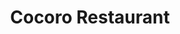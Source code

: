 ---
layout: place
title: Cocoro Restaurant
permalink: /illinois/chicago/cocoro-restaurant.html
stateAbbr: IL
stateName: Illinois
cityName: Chicago
seo:
  type: restaurant
  links: http://cocorosushi.squarespace.com/
place_id: ChIJL4_fuLQsDogRHULcy-O5gPg
photos:
  - name: >-
      places/ChIJL4_fuLQsDogRHULcy-O5gPg/photos/AeeoHcJwk3MtxFIn8lCkVPJwD9AO96gDa2OXzQL0AyVtsspC-FJW8i_FfrUW8b0piLb94nyo_DgEYDYvWVgooVPb5zrqLKziBlbsZiSDY04BCCG_vLdjs9icMyVKJjW4ggePrODF7zpm3Ms7dYuDw3mpnn8hxJ0t-nwSdtxNro-MdL_VD2K3W4Fv_ZEdcSi7IOrht7oIlZcTx7rdyxv8v1p0pItakIxq0hODXmkd41WcFMBZEf0KHrp8trd-6XdsA3mLGEyjj82I5u9kpOiqPQ7nupSzAe9XtX3OkyaaGARS_IdDcbT9Ly_2snEvN1lT_sun0JZkZLE5rQeS_inCPHT2i3hW1UCW0fB9Z8icnWD_t3cFgILhFhIO67Pmyi7GmIM9TZf34VKu7gr8VLmW9y80z5bA5VIN-KJscc823SRcy_OEjw
    widthPx: 4032
    heightPx: 2268
    authorAttributions:
      - displayName: Terry
        uri: https://maps.google.com/maps/contrib/101766135915960511618
        photoUri: >-
          https://lh3.googleusercontent.com/a-/ALV-UjXIRNBli_Uj4V9bao5BDKfb8JWUCR-YqqX4QLWnqLzBXkM35d5WQg=s100-p-k-no-mo
    flagContentUri: >-
      https://www.google.com/local/imagery/report/?cb_client=maps_api_places.places_api&image_key=!1e10!2sCIHM0ogKEICAgIDqsYWrHg&hl=en-US
    googleMapsUri: >-
      https://www.google.com/maps/place//data=!3m4!1e2!3m2!1sCIHM0ogKEICAgIDqsYWrHg!2e10!4m2!3m1!1s0x880e2cb4b8df8f2f:0xf880b9e3cbdc421d
  - name: >-
      places/ChIJL4_fuLQsDogRHULcy-O5gPg/photos/AeeoHcJMf9FksaGUsl2Yjj8MSD1bNq3Kh72Z_bi9p4777Zc9zgqlKhyAFXXE2NWPCAlrLb8O6dbPuTHmKsXeRkVF63VZHjj9h71wyOCP3GwczGF35OCgLrZ9qrPb5NJOzzBALGG73H-zGw1GwLzz2KpC6oVh1aZOrmgdOaQ3e0aTMxLd15kvOwryI7BhG1cEkThYeft4uUhzqa60ATcIYhWxmGNUZ9aS9jiJdN5NzkCyd8xIkroQt1uRbTiObFj-yJRHXaaAK5QLL3S-P898IrkRjdAfYUQYj1pfSMtSZehsPAhj6Q
    widthPx: 4032
    heightPx: 3024
    authorAttributions:
      - displayName: Cocoro
        uri: https://maps.google.com/maps/contrib/110015617585313145598
        photoUri: >-
          https://lh3.googleusercontent.com/a/ACg8ocIy6d2_SplKkHm61nQOY3iWTaZhFmJipWAHN3x911B0WxzSDQ=s100-p-k-no-mo
    flagContentUri: >-
      https://www.google.com/local/imagery/report/?cb_client=maps_api_places.places_api&image_key=!1e10!2sAF1QipO7BixNk94ri-Tt9jBQwsubHS8rmEBofuDeYnsq&hl=en-US
    googleMapsUri: >-
      https://www.google.com/maps/place//data=!3m4!1e2!3m2!1sAF1QipO7BixNk94ri-Tt9jBQwsubHS8rmEBofuDeYnsq!2e10!4m2!3m1!1s0x880e2cb4b8df8f2f:0xf880b9e3cbdc421d
  - name: >-
      places/ChIJL4_fuLQsDogRHULcy-O5gPg/photos/AeeoHcLnBmrZEzM44TuW-5wPVMqbYjJxyIRBOJVdh3_vHS1t1OyUxgVyhLV4X17Izqi0TKZ8gIOAV7LVGBcxSgjLiHTLx4N-GxgVYqBH3NFcxlRZrhpctvYHs9a6StsiVmPXz0Q6B-XDUJF7YA-MyTkjksv0CyYV-F7hqIv8Iiz6gEqTRab_UDkVuB9pqadEup9t2-LUS7r1xgPmUE4nrYhv8Cs_lyA8I6Baj0o2JUJ8rO1FWmAdW7DpTiLYyfROUL6_whAZdUe0r0xZds2fPZxfiwwUGKg0Pe3e12boJdi8WM9p1FPIxRHTLfe1TNqLHWr2Vx96ur1AtaNqw8WZQaMXVJ_RNWRjCpeG1Pezt-Uj0T5fsQEpxIrTJFxFKHfhrVuJZekkOqa9kVY22SfePbohRaOyR48jrQgkt9R_xvopAn8
    widthPx: 3024
    heightPx: 4032
    authorAttributions:
      - displayName: Nancy S
        uri: https://maps.google.com/maps/contrib/118293335264909584032
        photoUri: >-
          https://lh3.googleusercontent.com/a-/ALV-UjVCdzo2Z3CRaAdgEJdB_zkSu8D6C7y8UH6zyx81lBLSInd7xsC7=s100-p-k-no-mo
    flagContentUri: >-
      https://www.google.com/local/imagery/report/?cb_client=maps_api_places.places_api&image_key=!1e10!2sCIHM0ogKEICAgMDQ_7nAUw&hl=en-US
    googleMapsUri: >-
      https://www.google.com/maps/place//data=!3m4!1e2!3m2!1sCIHM0ogKEICAgMDQ_7nAUw!2e10!4m2!3m1!1s0x880e2cb4b8df8f2f:0xf880b9e3cbdc421d
  - name: >-
      places/ChIJL4_fuLQsDogRHULcy-O5gPg/photos/AeeoHcKHAHpS7hsgBqAn4kc7M0RYKet0MP10dlVe6c-Rts7G5Cgte_PyFcqnZ3ur5SrfKBVY_-aNsjwAR_fNmkbJneZL97AM5wmG5DHbEE5sW7LO44mx7EWlllmiUM26_CCId5mwP76jIoywcpKCuTukmoHjP5btpcrCwxqp1rXC6U66nwLF-wFY3EnFmCJF1P7iQEWMFdnyywv6aaBlMzq8lkxYzAmzpX1iczxf9yW4HwQ2joDzGm-gkKE-iRen4Kw-756OrBtr8jcNjQW3hguWDqM9JanqXutk9_aGiKmBZn5QwUqLAKtRwA2SWGbtcfFYVz1ingKoaVHO0z8HRRZgX6WpKn1zysVg5OQoJSgPYGnPaL4uThPXadOcZEaM29eHLNmxvPAaBPX4aUErA4nHKka0-nqfNHSK7ey9l5jh2mzELE_M
    widthPx: 3072
    heightPx: 4080
    authorAttributions:
      - displayName: Mike Nontharit Maniam
        uri: https://maps.google.com/maps/contrib/109215616066530593854
        photoUri: >-
          https://lh3.googleusercontent.com/a-/ALV-UjXJrCQCp7ljTOiufbXZ7fmv7xmkUvCm7Mh_OdFsznODl6JS5lMm=s100-p-k-no-mo
    flagContentUri: >-
      https://www.google.com/local/imagery/report/?cb_client=maps_api_places.places_api&image_key=!1e10!2sCIHM0ogKEICAgIC5g4G1nQE&hl=en-US
    googleMapsUri: >-
      https://www.google.com/maps/place//data=!3m4!1e2!3m2!1sCIHM0ogKEICAgIC5g4G1nQE!2e10!4m2!3m1!1s0x880e2cb4b8df8f2f:0xf880b9e3cbdc421d
  - name: >-
      places/ChIJL4_fuLQsDogRHULcy-O5gPg/photos/AeeoHcISdjW_neOEFA69h80muPrp_tnDrRVRGrBBKU4N1fSAq1obbHIG-FJCnUFMPU4bdysTkoQ3FxbtcPj55aaIb99b2Afvkd8QjnWohDxl4wSPYyttBr9v0aUA-ldJ2Ep6EwRrZ24KfyU7sTbZBXU8vSj3EqRF6-D_I6DpV8vuKjdwVTJ9576gDlM16mje5DHzN4e-tlZbdxH0697JgZfycTuCYNJtOSEhzAtPORvocZIJZXh8BkcWS4ZlDolddPKr4jsQWOsBHR4BBwtR_iAbqsHoXt8Yy5qVjaxJvC0QwKp0VAVmy4E4_JJZTlbRsaqsKlJvGPr-LpI8jg5VDPNjDB70J45iMwN3qZSryi_RsE7eIvvbqNg3OBD-2yYKcpJE6RG81gFIeQkycnpksM4xz6nUAfNYfW_4p-q6C6VA97Apbpo
    widthPx: 3440
    heightPx: 2222
    authorAttributions:
      - displayName: Rolo
        uri: https://maps.google.com/maps/contrib/104309418917933868148
        photoUri: >-
          https://lh3.googleusercontent.com/a-/ALV-UjUnoict0dWknAm-hCOHVgb-px5UJzmAXSL2D95K0lq6wbD-T6k=s100-p-k-no-mo
    flagContentUri: >-
      https://www.google.com/local/imagery/report/?cb_client=maps_api_places.places_api&image_key=!1e10!2sCIHM0ogKEICAgIDp6c7y9QE&hl=en-US
    googleMapsUri: >-
      https://www.google.com/maps/place//data=!3m4!1e2!3m2!1sCIHM0ogKEICAgIDp6c7y9QE!2e10!4m2!3m1!1s0x880e2cb4b8df8f2f:0xf880b9e3cbdc421d
  - name: >-
      places/ChIJL4_fuLQsDogRHULcy-O5gPg/photos/AeeoHcJPip9FQdibNL4WaPXM6FYb2D1XkD2Qz8UyOw606AdMHwCWQYrVzXsXzo2sGGS_iKFM8NOx8PzAd_jQxsfAMLPsgESOMU_LuXEHuJYLIS9rxbfMOlom6hYqOP5cnkv1o-4biIsi98DcfGVDsG1w0d0CDrAAX7oQZ4vO_ORceYX3l7WmS164NFNJ_OG3CxqTujgT9TApa2nA04xyNpIlkGKMAXQp3x9xBDuNJbQh0uzQwx9PAnpYef3IHIC-BUJDvPTL8zHJDtiHZp-U3y5bbw6rBjVqCVDn2bOmGIMVglHsjuLdrbejF9H7-Lflay5k3w1VWywOnPP3TasMmXegVbfpPVbzF2Sse6jEaAxd07T935nfY6zFBV0NQLE3uGH7haeWXqzwFpY-RApUlY4XLcipiaGDqYgnqaA50lhy4QSZHGQ
    widthPx: 4032
    heightPx: 3024
    authorAttributions:
      - displayName: Kelly Dean-Bailey
        uri: https://maps.google.com/maps/contrib/107362124633044048871
        photoUri: >-
          https://lh3.googleusercontent.com/a-/ALV-UjU4O7iXpzDQ2wSRKjoCtvCftGcBShVcbbMTgKp4tbzv4rWTESLr=s100-p-k-no-mo
    flagContentUri: >-
      https://www.google.com/local/imagery/report/?cb_client=maps_api_places.places_api&image_key=!1e10!2sCIHM0ogKEICAgIDvhJnJ4wE&hl=en-US
    googleMapsUri: >-
      https://www.google.com/maps/place//data=!3m4!1e2!3m2!1sCIHM0ogKEICAgIDvhJnJ4wE!2e10!4m2!3m1!1s0x880e2cb4b8df8f2f:0xf880b9e3cbdc421d
  - name: >-
      places/ChIJL4_fuLQsDogRHULcy-O5gPg/photos/AeeoHcK8evbISCOCCiHRP0IQNQyzrVapr-TOO8lVxK9zo8XRweskLUxCMYR-wCeYKMErFahLt3sF7W4yYl94nYz6Ew6Efu8asebookzSlnQ7txX12OblBMkE4-drChvl5EQvWeBxEEbFyp3HykkPk2t2lY4dhxl-YVqEFzmt4WRi8iG_-8eJDAvk6LRnxVZyyh7LB0aG8fdCqBKvxXU2ciKVo8JGRwKo-z8AFWy0ht12GGXyF0XQxFQPQXNRkYHBcmmunbL7K52gBhQVSCyCNwRZOpeqDs1buNGNM5mQYU_s5wwxGzmkQiV7VxrXdvVPNElXo3oshmwEMzl2mG-K-uQVU5m70KjRcswOlvxnKSt6TLw-d4uU4mSvkPBr75tJvENcrY3YEVTmh5JPj3WEAbglZ4f7YYbVgCvxc2De_LbneIKxYtk
    widthPx: 4800
    heightPx: 2700
    authorAttributions:
      - displayName: Nancy Le
        uri: https://maps.google.com/maps/contrib/105646151581479996552
        photoUri: >-
          https://lh3.googleusercontent.com/a-/ALV-UjULLZ_BqnVsupofidxsZOh5y07d9tfmtde4NtHzAaQZQXfI_UzM=s100-p-k-no-mo
    flagContentUri: >-
      https://www.google.com/local/imagery/report/?cb_client=maps_api_places.places_api&image_key=!1e10!2sCIHM0ogKEICAgIDEuo6o1wE&hl=en-US
    googleMapsUri: >-
      https://www.google.com/maps/place//data=!3m4!1e2!3m2!1sCIHM0ogKEICAgIDEuo6o1wE!2e10!4m2!3m1!1s0x880e2cb4b8df8f2f:0xf880b9e3cbdc421d
  - name: >-
      places/ChIJL4_fuLQsDogRHULcy-O5gPg/photos/AeeoHcKRcmlTUU0w_dqkRf8I2e4qXg8tK_R8bP0xdltJmjbJEZQcoDisjS7cZk1rdUM0rBln2uB9fSgJseY04MJtwznTPw4c3a8Nc7d9zGFuiKZEL1FAMg5AJBSK-bl8ycWEgDXiFJxrTnbO6p2Wa-LvDrUAaK0O1GGLoURPEKB1HbTkzPnsyG0VwgJPbDv3_PGoIzQJK-aQjHaX0sU_Gil_g_59wAUu9xceFGTVcgrGsyeJ-Vvx9YLfvLR7GeiKCdStolhj_oJK1rDH31n4WGhLIPYtvyNX8g5lrEO2BPzShePGTBJM7IhLNZ6G0gmba3gt32YPMMnU7iHi5-dA_qwWeepiWTPRsuiyPFbWZwrQpYLStS01TCm7dlkjNzwKquPbfwYGLCbFHXx6VzszJXXndeHJIxkRUIwlB3I9nQcus0_wvQ
    widthPx: 3024
    heightPx: 4032
    authorAttributions:
      - displayName: Minyoung Kim
        uri: https://maps.google.com/maps/contrib/101642520893568986766
        photoUri: >-
          https://lh3.googleusercontent.com/a/ACg8ocJHIVNzvqfayOVGDzTgEzpW8xl0gKLIbyAoaFifj6zYB_3h9rQ=s100-p-k-no-mo
    flagContentUri: >-
      https://www.google.com/local/imagery/report/?cb_client=maps_api_places.places_api&image_key=!1e10!2sCIHM0ogKEICAgIC929D1Gw&hl=en-US
    googleMapsUri: >-
      https://www.google.com/maps/place//data=!3m4!1e2!3m2!1sCIHM0ogKEICAgIC929D1Gw!2e10!4m2!3m1!1s0x880e2cb4b8df8f2f:0xf880b9e3cbdc421d
  - name: >-
      places/ChIJL4_fuLQsDogRHULcy-O5gPg/photos/AeeoHcJIPoHeJmAlcm8pJaew5Huq67zU70H4gsjuDtuq1VhIWJDs3Q9ZlNan_mdltVVO5H-HW0pQoagd8EdJFBR0ujSiqerATv7KhCQlspWmV0WiVnxD28kt6Kkn49258ZbTFIWq7oGpiu2KuaPKRpwK3mIeC_lZmsrlwaYHigegOCDFfcOVCbDgWJBTE7ZG9lqZ9v7tpBVBwO1DrWoaMnPlGnrbQF5Y8263AvAqsjUGTKmubjdcoxSOF5zgyR1VCargTUppmtjTA_V-WvltOkeo0iQYnNc_imEL03UFZW66qt1GfF1wVFPbdYpNkQQvr2GbB5Y_8XDVMVcH7lwnBh3Vy6n4JwXreUjMfKhiIJ4-zk3U43yVVZNZ3Xo0FQ8Egk9cO3_SKMWr3lWF2MGvaJhL7ysbcjmElgEyVGpruLjxs3Fv62j3
    widthPx: 4496
    heightPx: 2816
    authorAttributions:
      - displayName: MJ Kim
        uri: https://maps.google.com/maps/contrib/108840915735686260771
        photoUri: >-
          https://lh3.googleusercontent.com/a/ACg8ocJdmwghcf5jT6E0aDk2fJHBSzIgSdk8KcM6cyY-Lw3PpDziBQQ=s100-p-k-no-mo
    flagContentUri: >-
      https://www.google.com/local/imagery/report/?cb_client=maps_api_places.places_api&image_key=!1e10!2sCIHM0ogKEICAgICBwILgqgE&hl=en-US
    googleMapsUri: >-
      https://www.google.com/maps/place//data=!3m4!1e2!3m2!1sCIHM0ogKEICAgICBwILgqgE!2e10!4m2!3m1!1s0x880e2cb4b8df8f2f:0xf880b9e3cbdc421d
  - name: >-
      places/ChIJL4_fuLQsDogRHULcy-O5gPg/photos/AeeoHcK7cuySNq1A0tHWv8RGEFKKivD9NHw5cQC9-_nX0ktkSfV43Ak-6Bbb54vABfbpId-Y4fELHTy-gFWzAxcGT96BIKRwHIQQxDKoqgHmE3cSzwHRbiZ1wXxm7-LgV6HSKO8g_Rk_pn2-In-r6u8P1FF3IbLlkUWvGnQT4ngZ0tc8IN6kwNQQoDdhwLIjx9mDnxIyKL7q3NrUdEtbtfjeriviSmFJo-7YvK4qfI-nw4hCb-KXtSoe4IHm1IDu96zNPMKQP6n-cDh5sSrvf_gUU1hTJUjJA6Y1REjVqGLNb-gsKnue7o9skK88v2LT6ChuxCL64ZaEKcIZmHzmASLvIjw3nwAckf-W_LEb84k6FYJf1KH65pLQIq_yn_Zo_wDGvgC1FKlO6Vl8iN9SM7_ajnHyd2QuLEI_6SrfTAuZydqvuA
    widthPx: 3024
    heightPx: 4032
    authorAttributions:
      - displayName: K J
        uri: https://maps.google.com/maps/contrib/117402132668377308632
        photoUri: >-
          https://lh3.googleusercontent.com/a-/ALV-UjWdLsjKXgmAl6ft-Q7sPIIcbwZbBqzLcaRrvgLvcwsWgrpwpt4e=s100-p-k-no-mo
    flagContentUri: >-
      https://www.google.com/local/imagery/report/?cb_client=maps_api_places.places_api&image_key=!1e10!2sCIHM0ogKEICAgMDg-8TcEg&hl=en-US
    googleMapsUri: >-
      https://www.google.com/maps/place//data=!3m4!1e2!3m2!1sCIHM0ogKEICAgMDg-8TcEg!2e10!4m2!3m1!1s0x880e2cb4b8df8f2f:0xf880b9e3cbdc421d
address: 668 N Wells St, Chicago, IL 60654, USA
street: 668 N Wells St
city: Chicago
state: IL
zip: '60654'
country: USA
neighborhood: River North
latitude: '41.894375'
longitude: '-87.634314'
accessibility_options:
  wheelchairAccessibleEntrance: true
  wheelchairAccessibleRestroom: true
  wheelchairAccessibleSeating: true
business_status: OPERATIONAL
name: Cocoro Restaurant
google_maps_links:
  directionsUri: >-
    https://www.google.com/maps/dir//''/data=!4m7!4m6!1m1!4e2!1m2!1m1!1s0x880e2cb4b8df8f2f:0xf880b9e3cbdc421d!3e0
  placeUri: https://maps.google.com/?cid=17906516506454016541
  writeAReviewUri: >-
    https://www.google.com/maps/place//data=!4m3!3m2!1s0x880e2cb4b8df8f2f:0xf880b9e3cbdc421d!12e1
  reviewsUri: >-
    https://www.google.com/maps/place//data=!4m4!3m3!1s0x880e2cb4b8df8f2f:0xf880b9e3cbdc421d!9m1!1b1
  photosUri: >-
    https://www.google.com/maps/place//data=!4m3!3m2!1s0x880e2cb4b8df8f2f:0xf880b9e3cbdc421d!10e5
primary_type: Japanese Restaurant
opening_hours:
  regular: null
  current: null
secondary_opening_hours:
  regular:
    weekdayDescriptions: null
    type: null
  current:
    weekdayDescriptions: null
    type: null
phone: (312) 943-2220
price_level: PRICE_LEVEL_MODERATE
price_range: null
rating: '4.5'
rating_count: 0
website: http://cocorosushi.squarespace.com/
description: >-
  Discover Cocoro in Chicago, IL$$$Cocoro Restaurant in Chicago, IL, stands out
  as a go-to spot for fresh Japanese cuisine among the city's vibrant sushi
  options. This casual eatery features a diverse menu with highlights like
  sushi, ramen, and other traditional dishes, all served in a welcoming
  atmosphere that includes table and counter service. Accessibility is a key
  feature, with options like wheelchair-friendly entrances and seating making it
  easy for everyone to enjoy a meal. The moderate pricing and variety of
  offerings cater to those seeking authentic Japanese flavors without the
  formality of upscale dining. Whether you're exploring sushi places near me or
  looking for japanese places near me, this spot delivers a satisfying
  experience with its blend of classic and creative eats.
generative_summary: >-
  Discover Cocoro in Chicago, IL$$$Cocoro Restaurant in Chicago, IL, stands out
  as a go-to spot for fresh Japanese cuisine among the city's vibrant sushi
  options. This casual eatery features a diverse menu with highlights like
  sushi, ramen, and other traditional dishes, all served in a welcoming
  atmosphere that includes table and counter service. Accessibility is a key
  feature, with options like wheelchair-friendly entrances and seating making it
  easy for everyone to enjoy a meal. The moderate pricing and variety of
  offerings cater to those seeking authentic Japanese flavors without the
  formality of upscale dining. Whether you're exploring sushi places near me or
  looking for japanese places near me, this spot delivers a satisfying
  experience with its blend of classic and creative eats.
generative_disclosure: Summarized by AI using the Grok-3-Mini model.
reviews:
  - name: >-
      places/ChIJL4_fuLQsDogRHULcy-O5gPg/reviews/ChZDSUhNMG9nS0VJQ0FnSUR2aEpuSkl3EAE
    relativePublishTimeDescription: 3 months ago
    rating: 5
    text:
      text: >-
        Pleasantly surprised by this small yet authentic Japanese restaurant.
        Loved the menu, as it had many Japanese dishes beyond the typical
        Americanized sushi offerings. Didn’t get pictures of the sushi we
        ordered, but see pics of the Tonkatsu Curry and Saba. Both were
        excellent.
      languageCode: en
    originalText:
      text: >-
        Pleasantly surprised by this small yet authentic Japanese restaurant.
        Loved the menu, as it had many Japanese dishes beyond the typical
        Americanized sushi offerings. Didn’t get pictures of the sushi we
        ordered, but see pics of the Tonkatsu Curry and Saba. Both were
        excellent.
      languageCode: en
    authorAttribution:
      displayName: Kelly Dean-Bailey
      uri: https://www.google.com/maps/contrib/107362124633044048871/reviews
      photoUri: >-
        https://lh3.googleusercontent.com/a-/ALV-UjU4O7iXpzDQ2wSRKjoCtvCftGcBShVcbbMTgKp4tbzv4rWTESLr=s128-c0x00000000-cc-rp-mo
    publishTime: '2024-12-17T15:38:23.804563Z'
    flagContentUri: >-
      https://www.google.com/local/review/rap/report?postId=ChZDSUhNMG9nS0VJQ0FnSUR2aEpuSkl3EAE&d=17924085&t=1
    googleMapsUri: >-
      https://www.google.com/maps/reviews/data=!4m6!14m5!1m4!2m3!1sChZDSUhNMG9nS0VJQ0FnSUR2aEpuSkl3EAE!2m1!1s0x880e2cb4b8df8f2f:0xf880b9e3cbdc421d
  - name: >-
      places/ChIJL4_fuLQsDogRHULcy-O5gPg/reviews/ChdDSUhNMG9nS0VJQ0FnTURnLThUY29nRRAB
    relativePublishTimeDescription: a month ago
    rating: 3
    text:
      text: >-
        Tonkatsu was very nice and crispy. The eel in the eel rice bowl was a
        bit cold and the bboo they used for plating had many holes in them which
        made the rice fall down through the hole. While not a lot of rice still
        doesn’t feel great to waste, easy fix that I recommend they take. Miso
        soup and salads were good. Seems pretty authentic compared to a lot of
        other japanese restaurants and there were a lot of asian customers
        there. They’ve been around for a long time but the store feels pretty
        cozy and home style. The price point was pretty high but overall
        experience was not bad. Food was served in 5-10 minutes. I would revisit
        but not very frequently because of the price point.
      languageCode: en
    originalText:
      text: >-
        Tonkatsu was very nice and crispy. The eel in the eel rice bowl was a
        bit cold and the bboo they used for plating had many holes in them which
        made the rice fall down through the hole. While not a lot of rice still
        doesn’t feel great to waste, easy fix that I recommend they take. Miso
        soup and salads were good. Seems pretty authentic compared to a lot of
        other japanese restaurants and there were a lot of asian customers
        there. They’ve been around for a long time but the store feels pretty
        cozy and home style. The price point was pretty high but overall
        experience was not bad. Food was served in 5-10 minutes. I would revisit
        but not very frequently because of the price point.
      languageCode: en
    authorAttribution:
      displayName: K J
      uri: https://www.google.com/maps/contrib/117402132668377308632/reviews
      photoUri: >-
        https://lh3.googleusercontent.com/a-/ALV-UjWdLsjKXgmAl6ft-Q7sPIIcbwZbBqzLcaRrvgLvcwsWgrpwpt4e=s128-c0x00000000-cc-rp-mo-ba4
    publishTime: '2025-02-27T20:57:17.188296Z'
    flagContentUri: >-
      https://www.google.com/local/review/rap/report?postId=ChdDSUhNMG9nS0VJQ0FnTURnLThUY29nRRAB&d=17924085&t=1
    googleMapsUri: >-
      https://www.google.com/maps/reviews/data=!4m6!14m5!1m4!2m3!1sChdDSUhNMG9nS0VJQ0FnTURnLThUY29nRRAB!2m1!1s0x880e2cb4b8df8f2f:0xf880b9e3cbdc421d
  - name: >-
      places/ChIJL4_fuLQsDogRHULcy-O5gPg/reviews/ChdDSUhNMG9nS0VJQ0FnSUNudkszYy1nRRAB
    relativePublishTimeDescription: a week ago
    rating: 4
    text:
      text: >-
        This may be the most authentic Japanese restaurant that offers a unique
        menu other than the typical sushi or ramen in Chicago. Plus it's
        actually managed by Japanese staff which is rare to see in the city.
        Favorites were chawanmushi, agedashi tofu and nagasaki champon noodles.
        The katsu curry is delicious too but the meat can vary in tenderness.
        Black sesame pudding is a great cherry on the top. Still thinking about
        it everyday so will definitely go back for more. I wouldn't come here
        looking for the best sushi or ramen in town. Try the atypical menu
        items!
      languageCode: en
    originalText:
      text: >-
        This may be the most authentic Japanese restaurant that offers a unique
        menu other than the typical sushi or ramen in Chicago. Plus it's
        actually managed by Japanese staff which is rare to see in the city.
        Favorites were chawanmushi, agedashi tofu and nagasaki champon noodles.
        The katsu curry is delicious too but the meat can vary in tenderness.
        Black sesame pudding is a great cherry on the top. Still thinking about
        it everyday so will definitely go back for more. I wouldn't come here
        looking for the best sushi or ramen in town. Try the atypical menu
        items!
      languageCode: en
    authorAttribution:
      displayName: Inae Jiang
      uri: https://www.google.com/maps/contrib/108520209905949684089/reviews
      photoUri: >-
        https://lh3.googleusercontent.com/a-/ALV-UjUJUgr3h6PW3MgSlK9nikzvX-piUdczsfN9W71cSslRjkBp2xoBpw=s128-c0x00000000-cc-rp-mo-ba4
    publishTime: '2025-04-05T12:51:28.647161Z'
    flagContentUri: >-
      https://www.google.com/local/review/rap/report?postId=ChdDSUhNMG9nS0VJQ0FnSUNudkszYy1nRRAB&d=17924085&t=1
    googleMapsUri: >-
      https://www.google.com/maps/reviews/data=!4m6!14m5!1m4!2m3!1sChdDSUhNMG9nS0VJQ0FnSUNudkszYy1nRRAB!2m1!1s0x880e2cb4b8df8f2f:0xf880b9e3cbdc421d
  - name: >-
      places/ChIJL4_fuLQsDogRHULcy-O5gPg/reviews/ChdDSUhNMG9nS0VJQ0FnSURMbVlQMXRBRRAB
    relativePublishTimeDescription: 9 months ago
    rating: 4
    text:
      text: >-
        First time trying and pleasantly surprised. The food might look
        uninteresting but the tastes are great. The ramen is good with delicious
        charshu (the sliced pork) and yummy bamboo shoots. The avocado tuna roll
        is really good 😋😋

        Overall is great, just a tad pricey.
      languageCode: en
    originalText:
      text: >-
        First time trying and pleasantly surprised. The food might look
        uninteresting but the tastes are great. The ramen is good with delicious
        charshu (the sliced pork) and yummy bamboo shoots. The avocado tuna roll
        is really good 😋😋

        Overall is great, just a tad pricey.
      languageCode: en
    authorAttribution:
      displayName: Ben Wong
      uri: https://www.google.com/maps/contrib/116614896523604757058/reviews
      photoUri: >-
        https://lh3.googleusercontent.com/a-/ALV-UjVoO0hQ30Wmv8R4TelYxz1GrkbxrZL0EHbIo9b74P0VnkU7Mk8G=s128-c0x00000000-cc-rp-mo-ba3
    publishTime: '2024-06-28T21:26:32.464445Z'
    flagContentUri: >-
      https://www.google.com/local/review/rap/report?postId=ChdDSUhNMG9nS0VJQ0FnSURMbVlQMXRBRRAB&d=17924085&t=1
    googleMapsUri: >-
      https://www.google.com/maps/reviews/data=!4m6!14m5!1m4!2m3!1sChdDSUhNMG9nS0VJQ0FnSURMbVlQMXRBRRAB!2m1!1s0x880e2cb4b8df8f2f:0xf880b9e3cbdc421d
  - name: >-
      places/ChIJL4_fuLQsDogRHULcy-O5gPg/reviews/ChZDSUhNMG9nS0VJQ0FnSUM5MjlYT1pBEAE
    relativePublishTimeDescription: a year ago
    rating: 3
    text:
      text: >-
        Good friendly service BUT food wasn’t worth the price at all. It taste
        like a step up from the sushi you get at a Chinese buffet… udon was
        bland. the spicy scallop did taste fresh though. Green tea cheesecake
        was good. I regret not going to another sushi place 😑
      languageCode: en
    originalText:
      text: >-
        Good friendly service BUT food wasn’t worth the price at all. It taste
        like a step up from the sushi you get at a Chinese buffet… udon was
        bland. the spicy scallop did taste fresh though. Green tea cheesecake
        was good. I regret not going to another sushi place 😑
      languageCode: en
    authorAttribution:
      displayName: Vann V
      uri: https://www.google.com/maps/contrib/116277108144757773511/reviews
      photoUri: >-
        https://lh3.googleusercontent.com/a-/ALV-UjWxiUGEmZQDYMO68cADJ-szFjtJ81WdLi_mDHK8TKXPAfSzxQC5=s128-c0x00000000-cc-rp-mo-ba5
    publishTime: '2024-03-10T07:08:23.322669Z'
    flagContentUri: >-
      https://www.google.com/local/review/rap/report?postId=ChZDSUhNMG9nS0VJQ0FnSUM5MjlYT1pBEAE&d=17924085&t=1
    googleMapsUri: >-
      https://www.google.com/maps/reviews/data=!4m6!14m5!1m4!2m3!1sChZDSUhNMG9nS0VJQ0FnSUM5MjlYT1pBEAE!2m1!1s0x880e2cb4b8df8f2f:0xf880b9e3cbdc421d
review_summary: >-
  What Guests Are Saying About This Sushi Gem$$$Folks often rave about the
  authentic Japanese dishes at this spot, highlighting the flavorful variety
  that goes beyond standard sushi rolls to include tasty options like curries
  and noodles. Many appreciate the quick service and cozy vibe, making it a
  solid choice for a casual meal with friends or family. While some mention that
  prices lean towards the higher end, the overall experience is generally seen
  as worthwhile for the quality and freshness of the food. It's clear that
  diners enjoy the unique menu items that keep them coming back, offering a
  refreshing take on Japanese dining in the area. If you're hunting for top
  rated sushi or the best sushi near me, this place gets nods for its genuine
  flavors and welcoming feel, though it's always good to keep expectations in
  check for value.
review_disclosure: Summarized by AI using the Grok-3-Mini model.
parking_options:
  valetParking: false
payment_options:
  acceptsCreditCards: true
  acceptsDebitCards: true
  acceptsCashOnly: false
  acceptsNfc: true
allow_dogs: null
curbside_pickup: true
delivery: true
dine_in: true
good_for_children: true
good_for_groups: true
good_for_sports: false
live_music: false
menu_for_children: false
outdoor_seating: false
reservable: true
restroom: true
serves_beer: true
serves_breakfast: false
serves_brunch: false
serves_cocktails: true
serves_coffee: false
serves_dinner: true
serves_dessert: true
serves_lunch: true
serves_vegetarian_food: null
serves_wine: true
takeout: true
update_category: pro
places_description: >-
  Casual, dimly lit eatery serving Japanese dishes such as sushi, ramen,
  teriyaki & shabu shabu.

---